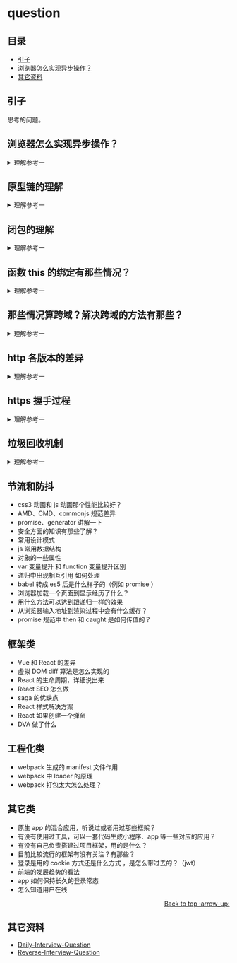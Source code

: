 # question
## <a name="index"></a> 目录
- [引子](#start)
- [浏览器怎么实现异步操作？](#ques1)
- [其它资料](#reference)

## 引子
思考的问题。

## <a name="ques1"></a> 浏览器怎么实现异步操作？

<details>

<summary>理解参考一</summary>

JavaScript 有一个基于**事件循环（event loop）**的并发模型，事件循环负责执行代码，收集和处理事件，并执行子任务。

首先了解一下 JavaScript 在运行的大概是什么样的，参考下图。

![ques-ans1][url-local-ans1]

### Stack
函数调用形成一个由若干帧组成的栈。

### Heap
对象被分配在堆中，堆是一个用来表示一大块（通常是非结构化的）内存区域的计算机术语。

### Queue
一个 JavaScript 运行时包含了一个待处理消息的消息队列。每一个消息都关联着一个用以处理这个消息的回调函数。

在 事件循环 期间的某个时刻，运行时会从最先进入队列的消息开始处理队列中的消息。被处理的消息会被移出队列，并作为输入参数来调用与之关联的函数。函数的处理会一直进行到执行栈再次为空为止，然后事件循环将会处理队列中的下一个消息（如果还有的话）。

### event loop
对照下面这张图：

![ques-ans2][url-local-ans2]

上图中，主线程运行的时候，产生堆（heap）和栈（stack），栈中的代码调用各种外部API，它们在"任务队列"中加入各种事件（click，load，done）。只要栈中的代码执行完毕，主线程就会去读取"任务队列"，依次执行那些事件所对应的回调函数。线上示例见[loupe][url-demo-1] 。


### task、macrotasks
在规范里面见到的有 task、microtask 两个词，晚上也有称 task 为 macrotask。

属于 task 有：setTimeout, setInterval, setImmediate, requestAnimationFrame, I/O, UI rendering
属于 microtask 有: process.nextTick, Promises, queueMicrotask

### Several Runtime
一个 web worker 或者一个跨域的 iframe 都有自己的栈、堆和消息队列。两个不同的运行时只能通过 postMessage 方法进行通信。如果另一个运行时侦听 message 事件，则此方法会向该运行时添加消息。


### 参考资料
- [loupe][url-demo-1]
- https://stackoverflow.com/questions/25915634/difference-between-microtask-and-macrotask-within-an-event-loop-context
- http://www.ruanyifeng.com/blog/2014/10/event-loop.html
- https://developer.mozilla.org/zh-CN/docs/Web/API/HTML_DOM_API/Microtask_guide
- https://dev.to/sagarrth/an-overview-of-event-loop-tasks-and-microtasks-1i31
- https://jakearchibald.com/2015/tasks-microtasks-queues-and-schedules/


</details>

## 原型链的理解

<details>
<summary>理解参考一</summary>

1. 对象实例都有一个内置 __proto__，指向构造函数原型对象（prototype），这原型对象也有一个 __proto__，层层向上直到一个对象的原型对象为 null 。根据定义，null 没有原型，并作为这个原型链中的最后一个环节。
2. 当访问对象中的属性不存在时，就会查找对象内部 __proto__ 关联的对象，这个关联关系就形成了一条原型链。
3. 很常见的例子，就是模仿类，也就是常说的构造函数，用构造函数声明的对象，都是通过原型链相互关联起来，看起来像类一样，但其实有这本质的区别：**类是可以复制多次，就像模具一样，但JavaScript 并没有类似的复制机制** 。 继承示例见 [这里][url-segment-49]
4. prototype 是函数独有的属性，是保存它们所有实例方法的真正所在


重叠的问题：
- es5 的继承跟 es6 的继承区别，见这里[这里][url-segment-49]
- Object.create() 如果用 es5 怎么实现，见[这里][url-mdn-2]

</details>

## 闭包的理解

<details>
<summary>理解参考一</summary>

- 闭包其实在 JavaScript 中很常见，它是基于作用域写代码产生的结果。（作用域是一套规则，用于确定在何处以及如何查找变量（标识符））
- 当函数可以记住并访问所在作用域时，就产生了闭包。也就是指有权访问另一个函数作用域中的变量的函数。

例如在向一个方法A传入一个字符串，方法里面使用 setTimeout 来打印这个字符串，setTimeout 中执行的函数就具有涵盖了方法A的闭包。

比较常见利用闭包的例子就是模块，模块主要有2个特征：
1. 调用一个包装函数来创建内部作用域
2. 包装函数返回值至少包含一个对内部函数的引用，

### 参考资料
- https://developer.mozilla.org/zh-CN/docs/Web/JavaScript/Closures

</details>

## 函数 this 的绑定有那些情况？
<details>
<summary>理解参考一</summary>

见 [关于 this 的误解][url-segment-40]，[关于 this 绑定 ][url-blog-33]。


重叠的问题：
- bind 方法做了什么，见[这里][url-segment-41]。

</details>

## 那些情况算跨域？解决跨域的方法有那些？

<details>
<summary>理解参考一</summary>

1. 浏览器的同源策略是一个重要的安全机制，不同源的客户端在没有授权的情况下，不能够访问对方的资源。
2. 同源的定义是访问链接的协议、域名和端口号均相同
3. 同源策略认为域和子域属于不同的域。一级域名相同，只是二级域名不相同，浏览器允许设置 document.domain 来共享资源，例如cookie。服务器也可以在设置Cookie的时候，指定Cookie的所属域名为一级域名，这样二级域名和三级域名不同，不用做任何设置，都可以读取 cookie。


解决跨域的方法：
1. iframe：如果两个窗口一级域名相同，只是二级域名不同，通过设置 document.domain 属性。
2. postMessage(message, targetOrigin, [transfer]) 和对应监听 message 事件，具体见[这里][url-mdn-1]。
3. JSONP，只支持 GET 请求，基本思想是：网页通过添加一个\<script\>元素，向服务器请求JSON数据，这种做法不受同源政策限制；服务器收到请求后，将数据放在一个指定名字的回调函数里传回来。
4. WebSocket 是一种通信协议，使用ws://（非加密）和wss://（加密）作为协议前缀。该协议不实行同源政策，只要服务器支持，就可以通过它进行跨源通信。
5. CORS 是跨源资源分享，在服务器端设置即可，相比 JSONP 有点就是各种类型请求都支持。 具体可见[这里][url-segment-50]。


重叠的问题：
- cors 实现的原理，[这里][url-segment-50]。


</details>

## http 各版本的差异

<details>
<summary>理解参考一</summary>

HTTP 最初提出主要是为了信息共享。

第一个版本是 HTTP/0.9，特点是：
- 只支持 get 方法
- 只支持简单的 HTML 对象

由于缺陷太多，并没有成为正式的规范，很快被 HTTP 1.0 取代。

第二版本 HTTP 1.0，特点：
- 是正式的版本。
- 添加了版本号、各种 HTTP 首部、一些额外的方法，以及对多媒体对象的处理。

这个时期商业和学术快速发展，出现了很多非官方的事实标准，比例虚拟主机和代理。这些统称为 HTTP 1.0+。

第三个版本 HTTP 1.1，特点：
- 校正 HTTP 设计中的结构性缺陷。
- 明确语义，
- 引入重要的性能优化措施，并删除一些不好的特性

第四个版本 HTTP/2，特点：
- 关注的是性能的大幅优化

更详细介绍见[这里][url-blog-31]

重叠的问题：
- http 常用请求头，见[这里][url-mdn-3]

</details>

## https 握手过程

<details>
<summary>理解参考一</summary>

![ques-https][url-local-ans3]

更加详细见[这里][url-article-1]。

附带或重叠问题：
- 加密的算法是对称还是非对称，见[这里][url-article-2]。
- https 和 http 区别，见[这里][url-article-3]。

</details>

## 垃圾回收机制

<details>
<summary>理解参考一</summary>

垃圾回收的原理：找出不再继续使用的变量，然后释放占用的内存。垃圾收集器会周期性的执行这一操作。

常用的策略有：
### 标记清除
当变量进入环境时，就将这个变量标记为“进入环境”，当变量离开环境时，则标记为“离开环境”。这个是主流的策略。

### 引用计数
追踪记录每个值被引用的次数。当值的引用次数变成 0 时，就会回收其占用的内存空间。

但这个策略有个问题：循环引用。例如对象A中包含一个指向B的指针，对象B中包含一个指向对象A的引用。


附带或重叠的问题：
### 内存泄漏和内存溢出
- 内存泄漏：使用的内存，一直没有得到释放，比较常见的就是变量的引用一直存在。

- 内存溢出：程序向系统申请一定大小的内存，而系统不能满足程序要求，于是产生了溢出。例子是声明一个变量，赋值一个数字，超过了最大值。1.7976931348623157e+308

</details>

## 节流和防抖

- css3 动画和 js 动画那个性能比较好？
- AMD、CMD、commonjs 规范差异
- promise、generator 讲解一下
- 安全方面的知识有那些了解？
- 常用设计模式
- js 常用数据结构
- 对象的一些属性
- var 变量提升 和 function 变量提升区别
- 递归中出现相互引用 如何处理
- babel 转成 es5 后是什么样子的（例如 promise ）
- 浏览器加载一个页面到显示经历了什么？
- 用什么方法可以达到跟递归一样的效果
- 从浏览器输入地址到渲染过程中会有什么缓存？
- promise 规范中 then 和 caught 是如何传值的？

## 框架类
- Vue 和 React 的差异
- 虚拟 DOM diff 算法是怎么实现的
- React 的生命周期，详细说出来
- React SEO 怎么做
- saga 的优缺点
- React 样式解决方案
- React 如果创建一个弹窗
- DVA 做了什么

## 工程化类
- webpack 生成的 manifest 文件作用
- webpack 中 loader 的原理
- webpack 打包太大怎么处理？

## 其它类
- 原生 app 的混合应用，听说过或者用过那些框架？
- 有没有使用过工具，可以一套代码生成小程序、app 等一些对应的应用？
- 有没有自己负责搭建过项目框架，用的是什么？
- 目前比较流行的框架有没有关注？有那些？
- 登录是用的 cookie 方式还是什么方式 ，是怎么带过去的？（jwt）
- 前端的发展趋势的看法
- app 如何保持长久的登录常态
- 怎么知道用户在线


<div align="right"><a href="#index">Back to top :arrow_up:</a></div>


## <a name="reference"></a> 其它资料
- [Daily-Interview-Question][url-github-interview]
- [Reverse-Interview-Question][url-github-reverse-interview]


[url-base]:https://xxholic.github.io/segment/images

[url-github-interview]:https://github.com/Advanced-Frontend/Daily-Interview-Question
[url-github-reverse-interview]:https://github.com/yifeikong/reverse-interview-zh

[url-demo-1]:http://latentflip.com/loupe/?code=JC5vbignYnV0dG9uJywgJ2NsaWNrJywgZnVuY3Rpb24gb25DbGljaygpIHsKICAgIHNldFRpbWVvdXQoZnVuY3Rpb24gdGltZXIoKSB7CiAgICAgICAgY29uc29sZS5sb2coJ1lvdSBjbGlja2VkIHRoZSBidXR0b24hJyk7ICAgIAogICAgfSwgMjAwMCk7Cn0pOwoKY29uc29sZS5sb2coIkhpISIpOwoKc2V0VGltZW91dChmdW5jdGlvbiB0aW1lb3V0KCkgewogICAgY29uc29sZS5sb2coIkNsaWNrIHRoZSBidXR0b24hIik7Cn0sIDUwMDApOwoKY29uc29sZS5sb2coIldlbGNvbWUgdG8gbG91cGUuIik7!!!PGJ1dHRvbj5DbGljayBtZSE8L2J1dHRvbj4%3D


[url-mdn-1]:https://developer.mozilla.org/zh-CN/docs/Web/API/Window/postMessage
[url-mdn-2]:https://developer.mozilla.org/zh-CN/docs/Web/JavaScript/Reference/Global_Objects/Object/create
[url-mdn-3]:https://developer.mozilla.org/zh-CN/docs/Web/HTTP
[url-segment-49]:https://github.com/XXHolic/segment/issues/49
[url-segment-50]:https://github.com/XXHolic/segment/issues/50
[url-segment-40]:https://github.com/XXHolic/segment/issues/40
[url-segment-41]:https://github.com/XXHolic/segment/issues/41
[url-blog-31]:https://github.com/XXHolic/blog/issues/31
[url-blog-33]:https://github.com/XXHolic/blog/issues/33

[url-article-1]:http://www.ruanyifeng.com/blog/2014/09/illustration-ssl.html
[url-article-2]:https://www.cnblogs.com/liluxiang/p/9681635.html
[url-article-3]:https://www.cnblogs.com/huhuxixi/p/10644829.html

[url-local-ans1]:../images/question/javascript-runtime.svg
[url-local-ans2]:../images/question/event-loop.png
[url-local-ans3]:../images/question/https.jpg